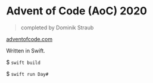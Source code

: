 # Advent of Code (AoC) 2020
> completed by Dominik Straub

[adventofcode.com](https://adventofcode.com/2020)

Written in Swift.

$ `swift build`

$ `swift run Day#`
